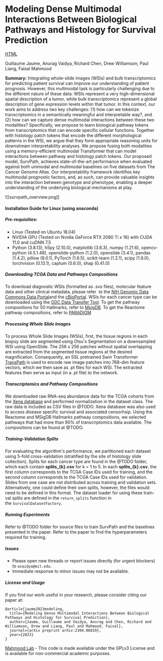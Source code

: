 # Modeling Dense Multimodal Interactions Between Biological Pathways and Histology for Survival Prediction
[HTML](https://arxiv.org/abs/2304.06819)

Guillaume Jaume, Anurag Vaidya, Richard Chen, Drew Williamson, Paul Liang, Faisal Mahmood

**Summary:**   Integrating whole-slide images (WSIs) and bulk transcriptomics for predicting patient survival can improve our understanding of patient prognosis. However, this multimodal task is particularly challenging due to the different nature of these data: WSIs represent a very high-dimensional spatial description of a tumor, while bulk transcriptomics represent a global description of gene expression levels within that tumor. In this context, our work aims to address two key challenges: (1) how can we tokenize transcriptomics in a semantically meaningful and interpretable way?, and (2) how can we capture dense multimodal interactions between these two modalities? Specifically, we propose to learn biological pathway tokens from transcriptomics that can encode specific cellular functions. Together with histology patch tokens that encode the different morphological patterns in the WSI, we argue that they form appropriate reasoning units for downstream interpretability analyses. We propose fusing both modalities using a memory-efficient multimodal Transformer that can model interactions between pathway and histology patch tokens. Our proposed model, SurvPath, achieves state-of-the-art performance when evaluated against both unimodal and multimodal baselines on five datasets from The Cancer Genome Atlas. Our interpretability framework identifies key multimodal prognostic factors, and, as such, can provide valuable insights into the interaction between genotype and phenotype, enabling a deeper understanding of the underlying biological mechanisms at play.

![[survpath_overview.png]]

#### Installation Guide for Linux (using anaconda)
##### Pre-requisities: 
- Linux (Tested on Ubuntu 18.04)
- NVIDIA GPU (Tested on Nvidia GeForce RTX 2080 Ti x 16) with CUDA 11.0 and cuDNN 7.5
- Python (3.8.13), h5py (2.10.0), matplotlib (3.6.3), numpy (1.21.6), opencv-python (4.5.1.48), openslide-python (1.2.0), openslide (3.4.1), pandas (1.4.2), pillow (9.0.1), PyTorch (1.6.5), scikit-learn (1.2.1), scipy (1.9.0), torchvision (0.13.1), captum (0.6.0), shap (0.41.0)

##### Downloading TCGA Data and Pathways Compositions 
To download diagnostic WSIs (formatted as .svs files), molecular feature data and other clinical metadata, please refer  to the [NIH Genomic Data Commons Data Portal](https://portal.gdc.cancer.gov)and the [cBioPortal](https://www.cbioportal.org/). WSIs for each cancer type can be downloaded using the [GDC Data Transfer Tool](https://docs.gdc.cancer.gov/Data_Transfer_Tool/Users_Guide/Data_Download_and_Upload/). To get the pathway compositions for 50 Hallmarks, refer to [MsigDB](https://www.gsea-msigdb.org/gsea/msigdb/human/genesets.jsp?collection=H). To get the Reactome pathway compositions, refer to [PARADIGM](http://paradigm.five3genomics.com)
##### Processing Whole Slide Images 
To process Whole Slide Images (WSIs), first, the tissue regions in each biopsy slide are segmented using Otsu's Segmentation on a downsampled WSI using OpenSlide. The 256 x 256 patches without spatial overlapping are extracted from the segmented tissue regions at the desired magnification. Consequently, an SSL pretrained Swin Transformer [TransPath](https://github.com/Xiyue-Wang/TransPath) is used to encode raw image patches into 768-dim feature vectors, which we then save as .pt files for each WSI. The extracted features then serve as input (in a .pt file) to the network. 

##### Transcriptomics and Pathway Compositions
We downloaded raw RNA-seq abundance data for the TCGA cohorts from the [Xena database](https://www.nature.com/articles/s41587-020-0546-8) and performed normalization in the dataset class. The raw data is included as CSV files in @TODO. Xena database was also used to access disease specific survival and associated censorhsip. Using the Reactome and MSigDB Hallmarks pathway compositions, we selected pathways that had more than 90% of transcriptomics data available. The compositions can be found at @TODO.  

##### Training-Validation Splits 
For evaluating the algorithm's performance, we  partitioned each dataset using 5-fold cross-validation (stratified by the site of histology slide collection). Splits for each cancer type are found in the @TODO folder, which each contain **splits_{k}.csv** for k = 1 to 5. In each **splits_{k}.csv**, the first column corresponds to the TCGA Case IDs used for training, and the second column corresponds to the TCGA Case IDs used for validation. Slides from one case are not distributed across training and validation sets. Alternatively, one could define their own splits, however, the files would need to be defined in this format. The dataset loader for using these train-val splits are defined in the `return_splits` function in the `SurvivalDatasetFactory`.

##### Running Experiments 
Refer to @TODO folder for source files to train SurvPath and the baselines presented in the paper. Refer to the paper to find the hyperparameters required for training. 

##### Issues 
- Please open new threads or report issues directly (for urgent blockers) to `avaidya@mit.edu`.
- Immediate response to minor issues may not be available.

##### License and Usage 
If you find our work useful in your research, please consider citing our paper at:

```
@article{jaume2023modeling,
  title={Modeling Dense Multimodal Interactions Between Biological Pathways and Histology for Survival Prediction},
  author={Jaume, Guillaume and Vaidya, Anurag and Chen, Richard and Williamson, Drew and Liang, Paul and Mahmood, Faisal},
  journal={arXiv preprint arXiv:2304.06819},
  year={2023}
}
```

[Mahmood Lab](https://faisal.ai) - This code is made available under the GPLv3 License and is available for non-commercial academic purposes.










